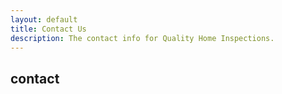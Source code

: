 ```yaml
---
layout: default
title: Contact Us
description: The contact info for Quality Home Inspections.
---
```

<div>
   <!--::breadcrumb part start::-->
   <section class="breadcrumb blog_bg">
      <div class="container">
         <div class="row">
            <div class="col-lg-12">
               <div class="breadcrumb_iner">
                  <div class="breadcrumb_iner_item">
                     <h2>contact</h2>
                  </div>
               </div>
            </div>
         </div>
      </div>
   </section>
   <!--::breadcrumb part start::-->

  <!-- ================ contact section start ================= -->
  <section class="contact-section area-padding">
    <div class="container">
      <div class="d-none d-sm-block mb-5 pb-4">
        <div id="map" style="height: 480px;"></div>
        <script>
          function initMap() {
            var rowlandHeights = {lat: 33.970959, lng: -117.896210};
            var map = new google.maps.Map(document.getElementById('map'), {
              center: {lat: 33.970959, lng: -117.896210},
              zoom: 11,
              scrollwheel:  false
            });
            var marker = new google.maps.Marker({
               position: rowlandHeights,
               map: map
            });
          }
          
        </script>
        <script src="https://maps.googleapis.com/maps/api/js?key=AIzaSyABh2lDPSAqKYfXn3JqIBQSFTMH4_WZGDI&callback=initMap"></script>
        
      </div>


      <div class="row">
        <div class="col-12">
          <h2 class="contact-title">Get in Touch</h2>
        </div>
        <!--
        <div class="col-lg-8">
          <form class="form-contact contact_form" action="contact_process.php" method="post" id="contactForm" novalidate="novalidate">
            <div class="row">
              <div class="col-12">
                <div class="form-group">
                    <textarea class="form-control w-100 placeholder hide-on-focus" name="message" id="message" cols="30" rows="9" placeholder="Enter Message"></textarea>
                </div>
              </div>
              <div class="col-sm-6">
                <div class="form-group">
                  <input class="form-control placeholder hide-on-focus" name="name" id="name" type="text" placeholder="Enter your name">
                </div>
              </div>
              <div class="col-sm-6">
                <div class="form-group">
                  <input class="form-control placeholder hide-on-focus" name="email" id="email" type="email" placeholder="Enter email address">
                </div>
              </div>
              <div class="col-12">
                <div class="form-group">
                  <input class="form-control placeholder hide-on-focus" name="subject" id="subject" type="text" placeholder="Enter Subject">
                </div>
              </div>
            </div>
            <div class="form-group mt-3">
              <button type="submit" class="button button-contactForm">Send Message</button>
            </div>
          </form>
        </div>
         -->
        <div class="col-lg-4">
          <div class="media contact-info">
            <span class="contact-info__icon"><i class="ti-home"></i></span>
            <div class="media-body">
              <h3><a href="">Rowland Heights</a></h3>
              <p>California</p>
            </div>
          </div>
          <div class="media contact-info">
            <span class="contact-info__icon"><i class="ti-tablet"></i></span>
            <div class="media-body">
              <h3><a href="tel:6264174216">(626) 417-4216</a></h3>
              <p>Available 24/7</p>
            </div>
          </div>
          <div class="media contact-info">
            <span class="contact-info__icon"><i class="ti-email"></i></span>
            <div class="media-body">
              <h3><a href="mailto:tien830@gmail.com">tien830@gmail.com</a></h3>
              <p>Email us at anytime!</p>
            </div>
          </div>
        </div>
      </div>
    </div>
  </section>
  <!-- ================ contact section end ================= -->

</div>